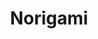 ---
layout: place
title: Norigami
permalink: /florida/winter-garden/norigami.html
stateAbbr: FL
stateName: Florida
cityName: Winter Garden
seo:
  type: restaurant
  links: null
place_id: ChIJmYG8ykKD54gRF0A5bsaULcw
photos:
  - name: >-
      places/ChIJmYG8ykKD54gRF0A5bsaULcw/photos/AeeoHcIUqo-UUrGlGlPLCkbpbN98pqI1FnFf8LGppMyM19zCo8aHyYdyCPCivEWzzAW6cGkCQmhQE-9M5UGvl9HSx_ngZqWYnQbdFCyjDQJiuAhhfZXDouQNltBp7nRYukgzrXCqlD4yx2H7EUvBJHeDbFlXJJHhSEBuB759-N3c16IT1GMwyFFjNW7-cOlB-3sFhV33f9stJegauUWerNB0VYKVJNigm4suHGyLJhpfoK9hCqmocyDrAw9L64XMqDasVUOHCJURvl6mkVMMSYLpTn4kK0o5TTn3fSGYS_oj4Dydhg
    widthPx: 2048
    heightPx: 3072
    authorAttributions:
      - displayName: Norigami FL
        uri: https://maps.google.com/maps/contrib/115423676885392474095
        photoUri: >-
          https://lh3.googleusercontent.com/a-/ALV-UjWPyB3P-xFaMFpAviWHBBDDbfJnBPn1Va1kWm7BTbfLtstlBi8=s100-p-k-no-mo
    flagContentUri: >-
      https://www.google.com/local/imagery/report/?cb_client=maps_api_places.places_api&image_key=!1e10!2sAF1QipNZZfuMQhK_6NV6m7JrYtp-SIT2J2wNz2RafUyi&hl=en-US
    googleMapsUri: >-
      https://www.google.com/maps/place//data=!3m4!1e2!3m2!1sAF1QipNZZfuMQhK_6NV6m7JrYtp-SIT2J2wNz2RafUyi!2e10!4m2!3m1!1s0x88e78342cabc8199:0xcc2d94c66e394017
  - name: >-
      places/ChIJmYG8ykKD54gRF0A5bsaULcw/photos/AeeoHcKLijVL808RWOjfuPtuzd9RG_0vw38LEypdELZfEilk559bh58SkFru6gZoJLnb-xBwIFuoW8Qjd7NSLBfnVoQxVkICASsFCNXAIQNytXXgGmEm2zj88tq6I6yDAxPRCkg_QruUciAYY2Ivjx5F7IsX6hrbVMCOUKldmCEedN338Zcta3edRCj7MmB_0u0UQgG2-SrLqZSp7WJpubby0PDFELq7H95z1dAlqa8xmPbsqzpuC35mNLRDOdYTG0uUjQOhI3cIiG-u4YdflEUTUq9tnHTztlfsgc5UuaRrgrVQ_A
    widthPx: 1666
    heightPx: 1666
    authorAttributions:
      - displayName: Norigami FL
        uri: https://maps.google.com/maps/contrib/115423676885392474095
        photoUri: >-
          https://lh3.googleusercontent.com/a-/ALV-UjWPyB3P-xFaMFpAviWHBBDDbfJnBPn1Va1kWm7BTbfLtstlBi8=s100-p-k-no-mo
    flagContentUri: >-
      https://www.google.com/local/imagery/report/?cb_client=maps_api_places.places_api&image_key=!1e10!2sAF1QipOzzu4bcjX6QXhOcg76ZwSeFR9sgzpS7-BPeNZi&hl=en-US
    googleMapsUri: >-
      https://www.google.com/maps/place//data=!3m4!1e2!3m2!1sAF1QipOzzu4bcjX6QXhOcg76ZwSeFR9sgzpS7-BPeNZi!2e10!4m2!3m1!1s0x88e78342cabc8199:0xcc2d94c66e394017
  - name: >-
      places/ChIJmYG8ykKD54gRF0A5bsaULcw/photos/AeeoHcJ-MeexdPXSJzQWil_5tH_RSM6my7ELRp1Pj2JeXp9Sj64xVOdJ2IKxu6hcOqB6x-Hy2czVx3tgse2cLShP_3OWYuMIt-FsTbp1Ts8N1_9Sj7ABiZNqSZhixF5Nsc3LkNWhcByFpmSD4n0kODAmvyS_9s5ShD5xWLl_toPoIVaKaG-FtJQDs46ZgtoxZL7PNXgOfOCwvANxgtXsYc03GCBijlxfknPD6-HftP6p7GAnNe5bAeimxcu3EKlCmPMx4VRVME9ZkJEOy_QNSnKa4YBFbf8q4vjlxYiVhGxYAD_1byHzksQrT3K3GpuoI2a01wfsFCYptMFej8KxYXvPfCOpoK2g8SWXlPYy-ic6zpqLYMJm5w6aSJ_IK-nZ06aOht8buYVoh7J2di5xrkDXc29AhASNI5wfa_lo1sx9Qp4
    widthPx: 4000
    heightPx: 2252
    authorAttributions:
      - displayName: Thuy Vo
        uri: https://maps.google.com/maps/contrib/108907947887408738670
        photoUri: >-
          https://lh3.googleusercontent.com/a/ACg8ocKs5spoK1D5kHZIg22OJV4oR6driswh9ZlHLc9qDRRH113utg=s100-p-k-no-mo
    flagContentUri: >-
      https://www.google.com/local/imagery/report/?cb_client=maps_api_places.places_api&image_key=!1e10!2sCIHM0ogKEICAgMDI7pu4ZQ&hl=en-US
    googleMapsUri: >-
      https://www.google.com/maps/place//data=!3m4!1e2!3m2!1sCIHM0ogKEICAgMDI7pu4ZQ!2e10!4m2!3m1!1s0x88e78342cabc8199:0xcc2d94c66e394017
  - name: >-
      places/ChIJmYG8ykKD54gRF0A5bsaULcw/photos/AeeoHcJ8scOqUSV-BAG7XvAXn8wO2_3SzqARmmaEDEDtGw1qTJNstHOT6XWmqG6HTO530A7pPCFqtyga5NzuwmH8JKHuMYFIfJaLVqaVwaL4H7VFdok7EUzig5AFTJ0jjDZQQm-fKYfuOP5pAZcEP5O8TSSk58DNVEc01Z2tdurbWPImY6LDNDGgSE4e3lFFvTm88Pz6Ji-V6o4FcLIBASx6u2R5UegP2J4kScYRByxa2tQfiatA7qw1spy65bWF1G-ZyQRb29HS4KAdeH0qqzH6DsnEV7gNcOZy_zJc8Vub5MSoqEYe_hVGj-o8659oPjmTaK6tzl-j_k_1USt_ExK9h_xgYDB_DiNMTCoSUEQ0z5QmdS_Zfk1MNB2hNz9kLpgqkCQNEiKgtBWlCaJTWD5lPXVWODah_H7jummXDW9p1Ppwpb8d
    widthPx: 4032
    heightPx: 2268
    authorAttributions:
      - displayName: Arnieliz Juliette Santos
        uri: https://maps.google.com/maps/contrib/109400933035928916938
        photoUri: >-
          https://lh3.googleusercontent.com/a/ACg8ocInX-zsawVr31wTUCjWB0ySNs5Nyh_UH9mtor_dB51izA0a4lk=s100-p-k-no-mo
    flagContentUri: >-
      https://www.google.com/local/imagery/report/?cb_client=maps_api_places.places_api&image_key=!1e10!2sCIHM0ogKEICAgMCQ4Pr19QE&hl=en-US
    googleMapsUri: >-
      https://www.google.com/maps/place//data=!3m4!1e2!3m2!1sCIHM0ogKEICAgMCQ4Pr19QE!2e10!4m2!3m1!1s0x88e78342cabc8199:0xcc2d94c66e394017
  - name: >-
      places/ChIJmYG8ykKD54gRF0A5bsaULcw/photos/AeeoHcLfRXsAMtjXQg_aNgzR9yHbZWKnZAER3PcIMJJKZoLGgpPZrEEaTOA5JLrqHzGIVBtqhNj39NtIyfumYXz50onSBe0vV5LJvleSXBd4fq_XQqrL33p6tcot_l46_U6eR7g8OKpaoOggmM6upmdkBQk_9QKB9VF9pzZF8PZnRC27MlDenvKG06W5fciXL5uTqkAAf9AuHl4B1WNL_21sCxEtcAVputGxcE_dOKGO54BlZMdV5sgWcAdQB4Oow41bBHMEKmYkt1BH6M10Kl1HAsMd6wg10kStIqW5K7qb8L8Cxd3FaSSaKwPFb1KzXOFAGkz6nZjTmufCYT-4gEzrb-X2PCNjoOwv8p5AB_Ebptr0_qMsLrQx2s5C_yyps4NAJ2Zl9TOVAFK1VqQAG-1WHHhsn2o37I2ZLyvSLqr49SWh0g
    widthPx: 4000
    heightPx: 3000
    authorAttributions:
      - displayName: Steve Rainville
        uri: https://maps.google.com/maps/contrib/117755121936478953887
        photoUri: >-
          https://lh3.googleusercontent.com/a-/ALV-UjVhYHkdYlT95w7XVZro7jxEAPpaQSfbd7xpSwGftxjnz1A57wXy9A=s100-p-k-no-mo
    flagContentUri: >-
      https://www.google.com/local/imagery/report/?cb_client=maps_api_places.places_api&image_key=!1e10!2sCIHM0ogKEICAgMCowfP3Xw&hl=en-US
    googleMapsUri: >-
      https://www.google.com/maps/place//data=!3m4!1e2!3m2!1sCIHM0ogKEICAgMCowfP3Xw!2e10!4m2!3m1!1s0x88e78342cabc8199:0xcc2d94c66e394017
  - name: >-
      places/ChIJmYG8ykKD54gRF0A5bsaULcw/photos/AeeoHcK6Amlbrbu_onHIdamvfbtl3EHtTuKWznB4AJ25yh6L4xqnTl6eecx-AGo3AhihiOE8FUgmuw9ryoqGWiWG9_XvZQUYm5nE8QukfS_0sGcrGzmdG0Lbd-tNDYLAmBoBW_2iFnszf5asTmglliPVA8YG5eua_-iUOBIGvrM5O3VscUSTTPNlIZFjk7ixW5XnEdseE-m3RoT64dV4J2hpgWYXSV0cmacW7Va50OPU8g0X9SU9FN-7UuDogsKD5_DaJoSmcZLy2VtNWQ3HgWm5ZZ_BIUkmnfEaerGEca9fwTng6kkleOl8u6EJcyeA7E7EPwBCrPXbC5jBFU4mhwkGZ-2GodQij2TEpaB525CHF2zfRdehVebHc3maQ3DZkZ9nYqJKg4T4d3l1fk61Q2EP3LnZCg_HfO6PaIFCFBcwmAgk0g
    widthPx: 1947
    heightPx: 1848
    authorAttributions:
      - displayName: Jeff Baker
        uri: https://maps.google.com/maps/contrib/106229747414987317461
        photoUri: >-
          https://lh3.googleusercontent.com/a-/ALV-UjXisxcWcqPgkgvb83tCMAVORIliWsDW5I07pcYXzjYRvJrN_jlkfg=s100-p-k-no-mo
    flagContentUri: >-
      https://www.google.com/local/imagery/report/?cb_client=maps_api_places.places_api&image_key=!1e10!2sCIHM0ogKEICAgICrlt3feg&hl=en-US
    googleMapsUri: >-
      https://www.google.com/maps/place//data=!3m4!1e2!3m2!1sCIHM0ogKEICAgICrlt3feg!2e10!4m2!3m1!1s0x88e78342cabc8199:0xcc2d94c66e394017
  - name: >-
      places/ChIJmYG8ykKD54gRF0A5bsaULcw/photos/AeeoHcJD2lcEyfFbEbT2g2CNxNnDmBFy25NdAzHfuBCQ4hyZgCIdMT_Q_FxAQ-PvTBdwPGMgM14wt9UARQ_kYnIC7eTee4wKaPag69lA0TYfX_BdLFbMz20jHivFBf1CXqZsrz-86VzONjjEhbPx2UmCbRI80WKBUzHyPRIl9Kh2FEiF-AosTR3JcJoVjea2bM10VEQryYyDLSw9ZnPz7AksO9TmulrDY2jcJqo3ZeTO5lC7j5Xa-5hPmLQouhEg-I-AJibeDb-3dO_IgzIvQ8ofDxkdS1RnpvVan4PTQADogXMAP-8ZjKXATuB_oneqcO9DNFZADc-uXfFhGIuahPSPpLfFjXK-S0z1OVTQYXXbBvsSXAORqLSs8CrOWGnbBvQ0SOjXMCHnzTayYRHTQGfZrIA5D-9iR1kVzcyDWmwAhxQCIw
    widthPx: 4080
    heightPx: 3072
    authorAttributions:
      - displayName: Brian Hirosky
        uri: https://maps.google.com/maps/contrib/106936248737988336496
        photoUri: >-
          https://lh3.googleusercontent.com/a-/ALV-UjVPGW0g8EpeRRxS_Isqp-5zHG_nvkaq4T2P_q2ugxKYJGYQWAzn=s100-p-k-no-mo
    flagContentUri: >-
      https://www.google.com/local/imagery/report/?cb_client=maps_api_places.places_api&image_key=!1e10!2sCIHM0ogKEICAgIDD4-rsCg&hl=en-US
    googleMapsUri: >-
      https://www.google.com/maps/place//data=!3m4!1e2!3m2!1sCIHM0ogKEICAgIDD4-rsCg!2e10!4m2!3m1!1s0x88e78342cabc8199:0xcc2d94c66e394017
  - name: >-
      places/ChIJmYG8ykKD54gRF0A5bsaULcw/photos/AeeoHcJEjixwip_PVhzBkEXFb5XEbTM3eQEsWJSKEzRNjoNA94PXvrzFX2JIePDDLt8Qyp8hHjm0Q2gDVGtd-R0irgWb7L4mEmm6wykCsXkgr8giHdopCuFGgsytF-dqArJvcMX31_enKc1e9_UbZm2svP1q3Eao-r9lLpieAhefsdVjIDP8EBbHjY_6JXdKtNJXkPG5zE1VN5Ac8RBsA3iqw5Nc9NTCjNV9vvMpITHPTZM6aMIptDJ-ZT6uZ9vQ8iOOkrU0R-94H8iEAxThqCoRm5Hn00Lfh6Edf2j279U74ocO57WE50ZBaYn2XE1-Ll_h2V634_o6gYN75LBtmarnkfl1V-Ay21wESWT9wepxz7eI-7DC7N9UH3Uj3bncZhfxii5FK8_1QZoJ4C1q3VCO3jGvEN-n9clB_udIh359hUhKSnI
    widthPx: 2826
    heightPx: 2334
    authorAttributions:
      - displayName: Jeff Baker
        uri: https://maps.google.com/maps/contrib/106229747414987317461
        photoUri: >-
          https://lh3.googleusercontent.com/a-/ALV-UjXisxcWcqPgkgvb83tCMAVORIliWsDW5I07pcYXzjYRvJrN_jlkfg=s100-p-k-no-mo
    flagContentUri: >-
      https://www.google.com/local/imagery/report/?cb_client=maps_api_places.places_api&image_key=!1e10!2sCIHM0ogKEICAgICrlt3fhgE&hl=en-US
    googleMapsUri: >-
      https://www.google.com/maps/place//data=!3m4!1e2!3m2!1sCIHM0ogKEICAgICrlt3fhgE!2e10!4m2!3m1!1s0x88e78342cabc8199:0xcc2d94c66e394017
  - name: >-
      places/ChIJmYG8ykKD54gRF0A5bsaULcw/photos/AeeoHcIbXiGsm_-pQH2QvttBL2kwaZkPlYXwF-lF8zSFjYGT79ZAbctwNhwXq5jajxE2OpULFikrLdiTmr8n-tdBnbFBbBAC-pb-dKT4YW_yB55OiJTwLUn707xUBdnVh1kw8xwp8Fs0zABW66W9MPK5WsA_8ZttG1LnsI-Wk2L_jdsCW86qMnw47jhVGcIYQkr5yKFqQ68lCBCl0G6Joao676IngNSKH2b7pMEa_Ewdr52MfOM8f0DF67N6LyqXHK1DJ2Kd4UZM8lXz2YOmkE9Rbvg0v3_u0TA8W96MYKpsa17wyDE-RBF_31FjbW0f6GUwmPzs9wtzKgDiNi7cTvk3xEP-AzyY7t5NuaehwSIIAEZNDpNNWScBLoZ0aAIY_I047QUmVwVwUOu1ujN3lYyWnjZOgmiKD-Qn2hQogn_gBdJyR3w
    widthPx: 4800
    heightPx: 3600
    authorAttributions:
      - displayName: Adonis
        uri: https://maps.google.com/maps/contrib/109206789039401046901
        photoUri: >-
          https://lh3.googleusercontent.com/a-/ALV-UjWyasVZkPUMFVZZP7X5le10QW1s28io2TZ3LXjDt05uMGbc6Mky=s100-p-k-no-mo
    flagContentUri: >-
      https://www.google.com/local/imagery/report/?cb_client=maps_api_places.places_api&image_key=!1e10!2sCIHM0ogKEICAgMCwtOHw6wE&hl=en-US
    googleMapsUri: >-
      https://www.google.com/maps/place//data=!3m4!1e2!3m2!1sCIHM0ogKEICAgMCwtOHw6wE!2e10!4m2!3m1!1s0x88e78342cabc8199:0xcc2d94c66e394017
  - name: >-
      places/ChIJmYG8ykKD54gRF0A5bsaULcw/photos/AeeoHcJt6GY8H9lgPZCkahQ18q0Fu2LH4l-aFeTnQL5rx4quj_sAMOBWDCZtjZrJIwrkk6JnPj3ggQnFpnea0wuMfRFGUpIt1GkSzvJEHqRHJDJq4M1Hi4RE2rk73B4YnAYE1cUbQEThuM1hWTTLa55juZVdSf0lnVKsGQvYTBx081J1SFxVKWS_C9Y7wrI0PjrtXtKF0DB5bQ_AIbIELkUa16Wm1EUIMLTPBEkwe2daw_9dWALagHnnA3EKqlvBAQEWR7OTEJjFCy_iozn861W_KxHUhgyQtFATflaKVP6H2L-13joD7kZh1H0JyKi2FNnLStoIEsNRMt-4F2HRBnP1IXLPuhHzbJtLyFQLFZ2BbD1tEQDMRt2FF_wVQ-8yxAyBNaE5MwCRLCTsLPnyYYkQdJVDvm2laMKP-sjgs3ASQx8
    widthPx: 3000
    heightPx: 4000
    authorAttributions:
      - displayName: Noelly Pariente
        uri: https://maps.google.com/maps/contrib/111240283030353282335
        photoUri: >-
          https://lh3.googleusercontent.com/a-/ALV-UjVLlwrwLr2bi0oXKWHFdB2ACSLAtrcEZBksJhyuzZzESmQem_JPjQ=s100-p-k-no-mo
    flagContentUri: >-
      https://www.google.com/local/imagery/report/?cb_client=maps_api_places.places_api&image_key=!1e10!2sCIHM0ogKEICAgIC3wZHfLA&hl=en-US
    googleMapsUri: >-
      https://www.google.com/maps/place//data=!3m4!1e2!3m2!1sCIHM0ogKEICAgIC3wZHfLA!2e10!4m2!3m1!1s0x88e78342cabc8199:0xcc2d94c66e394017
address: 426 W Plant St Stall 19, Winter Garden, FL 34787, USA
street: 426 W Plant St Stall 19
city: Winter Garden
state: FL
zip: '34787'
country: USA
neighborhood: null
latitude: '28.564195'
longitude: '-81.590787'
accessibility_options: null
business_status: null
name: Norigami
google_maps_links: null
primary_type: null
opening_hours:
  regular: null
  current: null
secondary_opening_hours:
  regular:
    weekdayDescriptions: null
    type: null
  current:
    weekdayDescriptions: null
    type: null
phone: null
price_level: null
price_range: null
rating: null
rating_count: 0
website: null
description: >-
  Discover Norigami in Winter Garden, FL$$$Norigami in Winter Garden, Florida,
  offers a delightful spot for those seeking authentic Japanese-inspired dining
  in a vibrant community setting. This charming eatery features a fresh and
  inviting atmosphere, highlighted by its convenient location along W Plant St,
  making it an easy choice for casual meals. Drawing from its lively
  surroundings, Norigami provides a relaxed vibe perfect for exploring local
  flavors without any complications. The spot stands out with its welcoming
  ambiance, ideal for anyone looking for a straightforward and enjoyable dining
  option in the area.
generative_summary: >-
  Discover Norigami in Winter Garden, FL$$$Norigami in Winter Garden, Florida,
  offers a delightful spot for those seeking authentic Japanese-inspired dining
  in a vibrant community setting. This charming eatery features a fresh and
  inviting atmosphere, highlighted by its convenient location along W Plant St,
  making it an easy choice for casual meals. Drawing from its lively
  surroundings, Norigami provides a relaxed vibe perfect for exploring local
  flavors without any complications. The spot stands out with its welcoming
  ambiance, ideal for anyone looking for a straightforward and enjoyable dining
  option in the area.
generative_disclosure: Summarized by AI using the Grok-3-Mini model.
reviews: null
review_summary: >-
  Insights from Visitor Experiences$$$While specific reviews for Norigami are
  limited, feedback from similar spots suggests that visitors often appreciate
  the straightforward appeal of fresh, casual Japanese-style options in Winter
  Garden. People frequently highlight the welcoming atmosphere and easy access
  as positives, making it a go-to for those searching for reliable sushi spots
  nearby. Overall, the general vibe points to satisfying meals that deliver on
  flavor without overwhelming fuss, encouraging repeat visits for everyday
  dining. If you're in the mood for top-rated sushi experiences close to home,
  this location seems to hit the mark for simplicity and taste, based on
  community sentiments. Keep in mind that individual tastes can vary, so it's
  worth checking it out for yourself to see what works best.
review_disclosure: Summarized by AI using the Grok-3-Mini model.
parking_options: null
payment_options: null
allow_dogs: null
curbside_pickup: null
delivery: null
dine_in: null
good_for_children: null
good_for_groups: null
good_for_sports: null
live_music: null
menu_for_children: null
outdoor_seating: null
reservable: null
restroom: null
serves_beer: null
serves_breakfast: null
serves_brunch: null
serves_cocktails: null
serves_coffee: null
serves_dinner: null
serves_dessert: null
serves_lunch: null
serves_vegetarian_food: null
serves_wine: null
takeout: null
update_category: pro
places_description: null

---